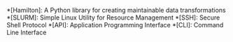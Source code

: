 <!-- Common abbreviations and links -->
*[Hamilton]: A Python library for creating maintainable data transformations
*[SLURM]: Simple Linux Utility for Resource Management
*[SSH]: Secure Shell Protocol
*[API]: Application Programming Interface
*[CLI]: Command Line Interface
